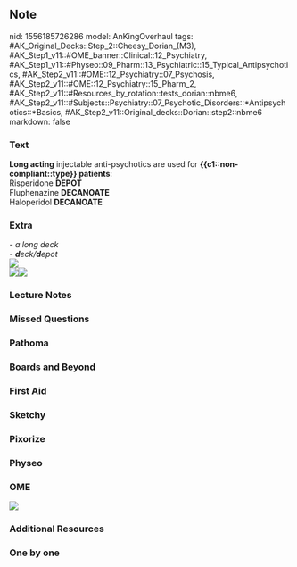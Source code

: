## Note
nid: 1556185726286
model: AnKingOverhaul
tags: #AK_Original_Decks::Step_2::Cheesy_Dorian_(M3), #AK_Step1_v11::#OME_banner::Clinical::12_Psychiatry, #AK_Step1_v11::#Physeo::09_Pharm::13_Psychiatric::15_Typical_Antipsychotics, #AK_Step2_v11::#OME::12_Psychiatry::07_Psychosis, #AK_Step2_v11::#OME::12_Psychiatry::15_Pharm_2, #AK_Step2_v11::#Resources_by_rotation::tests_dorian::nbme6, #AK_Step2_v11::#Subjects::Psychiatry::07_Psychotic_Disorders::*Antipsychotics::*Basics, #AK_Step2_v11::Original_decks::Dorian::step2::nbme6
markdown: false

### Text
<div>
  <b>Long acting</b> injectable anti-psychotics are used for
  <b>{{c1::non-compliant::type}} patients</b>:
</div>
<div>
  Risperidone <b>DEPOT</b>
</div>
<div>
  Fluphenazine <b>DECANOATE</b>
</div>
<div>
  Haloperidol <b>DECANOATE</b>
</div>

### Extra
<div>
  <i>- a long deck</i>
</div>
<div>
  <i>- <b>d</b>eck/<b>d</b>epot</i>
</div>
<div>
  <i><img src="paste-250319283945473.jpg"></i>
</div>
<div>
  <i><img src="paste-252432407855105.jpg"><img src=
  "paste-252350803476481.jpg"></i>
</div>

### Lecture Notes


### Missed Questions


### Pathoma


### Boards and Beyond


### First Aid


### Sketchy


### Pixorize


### Physeo


### OME
<div class="ome-widget">
  <a href=
  "https://onlinemeded.org/spa/psychiatry?ref=anki"><img src=
  "_OME_AnkiFlashcards_Topic_6.png"></a>
</div>

### Additional Resources


### One by one

